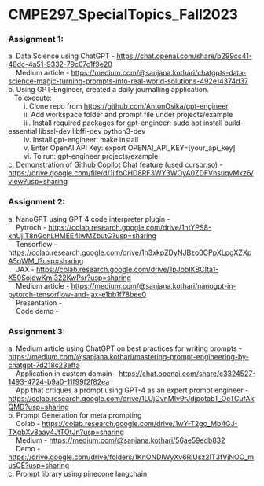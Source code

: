 # CMPE297_SpecialTopics_Fall2023

### Assignment 1:
a.  Data Science using ChatGPT - https://chat.openai.com/share/b299cc41-48dc-4a51-9332-79c07c1f9e20 <br>
&nbsp; &nbsp; Medium article - https://medium.com/@sanjana.kothari/chatgpts-data-science-magic-turning-prompts-into-real-world-solutions-492e14374d37 <br>
b.  Using GPT-Engineer, created a daily journalling application. <br>
&nbsp; &nbsp;To execute: <br>
&nbsp; &nbsp; &nbsp; &nbsp; i. Clone repo from https://github.com/AntonOsika/gpt-engineer <br>
&nbsp; &nbsp; &nbsp; &nbsp; ii. Add workspace folder and prompt file under projects/example  <br>
&nbsp; &nbsp; &nbsp; &nbsp; iii. Install required packages for gpt-engineer: sudo apt install build-essential libssl-dev libffi-dev python3-dev <br>
&nbsp; &nbsp; &nbsp; &nbsp; iv. Install gpt-engineer: make install <br>
&nbsp; &nbsp; &nbsp; &nbsp; v. Enter OpenAI API Key: export OPENAI_API_KEY=[your_api_key] <br>
&nbsp; &nbsp; &nbsp; &nbsp; vi. To run: gpt-engineer projects/example <br>
c.  Demonstration of Github Copilot Chat feature (used cursor.so) - https://drive.google.com/file/d/1jifbCHD8RF3WY3WOyA0ZDFVnsuqvMkz6/view?usp=sharing

### Assignment 2:
a.  NanoGPT using GPT 4 code interpreter plugin - <br>
&nbsp; &nbsp; Pytroch - https://colab.research.google.com/drive/1ntYPS8-xnUjIT8nGcnLHMEE4IwMZbutG?usp=sharing <br>
&nbsp; &nbsp; Tensorflow - https://colab.research.google.com/drive/1h3xkpZDyNJBzo0CPpXLpgXZXpA5qWM_l?usp=sharing <br>
&nbsp; &nbsp; JAX - https://colab.research.google.com/drive/1pJbbIKBCIta1-X50SojdwKmI322KwPsr?usp=sharing <br>
&nbsp; &nbsp; Medium article - https://medium.com/@sanjana.kothari/nanogpt-in-pytorch-tensorflow-and-jax-e1bb1f78bee0 <br>
&nbsp; &nbsp; Presentation - <br>
&nbsp; &nbsp; Code demo - <br>


### Assignment 3:
a.  Medium article using ChatGPT on best practices for writing prompts - https://medium.com/@sanjana.kothari/mastering-prompt-engineering-by-chatgpt-7d218c23effa <br>
&nbsp; &nbsp; Application in custom domain - https://chat.openai.com/share/c3324527-1493-4724-b9a0-11f99f2f82ea <br>
&nbsp; &nbsp; App that crtiques a prompt using GPT-4 as an expert prompt engineer - https://colab.research.google.com/drive/1LUjGvnMIv9rJdjpotabT_OcTCufAkQMD?usp=sharing <br>
b.  Prompt Generation for meta prompting <br>
&nbsp; &nbsp; Colab - https://colab.research.google.com/drive/1wY-T2go_Mb4GJ-TXgbXv8aay4JtTOtJn?usp=sharing <br>
&nbsp; &nbsp; Medium - https://medium.com/@sanjana.kothari/56ae59edb832 <br>
&nbsp; &nbsp; Demo - https://drive.google.com/drive/folders/1KnONDIWyXv6RiUsz2IT3fVjNOO_musCE?usp=sharing <br>
c.  Prompt library using pinecone langchain


